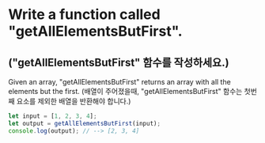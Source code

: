 # Write a function called "getAllElementsButFirst".

## ("getAllElementsButFirst" 함수를 작성하세요.)

Given an array, "getAllElementsButFirst" returns an array with all the elements but the first.
(배열이 주어졌을때, "getAllElementsButFirst" 함수는 첫번째 요소를 제외한 배열을 반환해야 합니다.)

```js
let input = [1, 2, 3, 4];
let output = getAllElementsButFirst(input);
console.log(output); // --> [2, 3, 4]
```